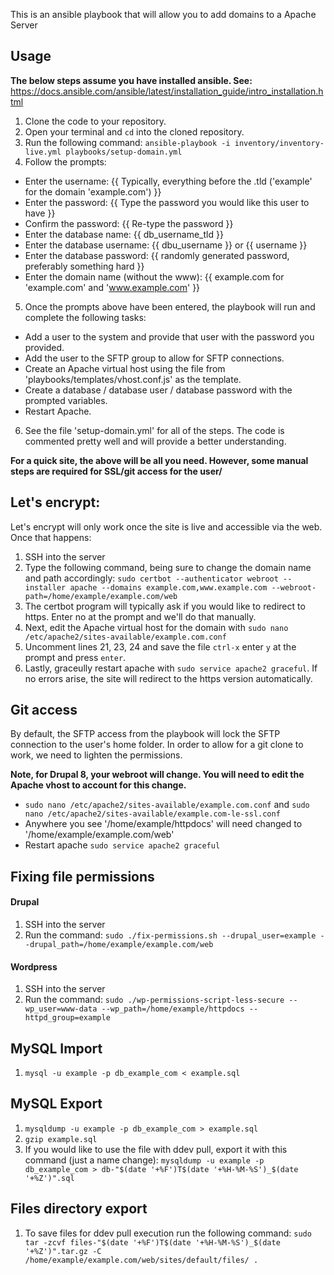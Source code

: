 This is an ansible playbook that will allow you to add domains to a Apache Server

## Usage

**The below steps assume you have installed ansible. See:**
https://docs.ansible.com/ansible/latest/installation_guide/intro_installation.html

1. Clone the code to your repository.
2. Open your terminal and `cd` into the cloned repository.
3. Run the following command:
`ansible-playbook -i inventory/inventory-live.yml playbooks/setup-domain.yml`
4. Follow the prompts:
  - Enter the username: {{ Typically, everything before the .tld ('example' for the domain 'example.com') }}
  - Enter the password: {{ Type the password you would like this user to have }}
  - Confirm the password: {{ Re-type the password }}
  - Enter the database name: {{ db_username_tld }}
  - Enter the database username: {{ dbu_username }} or {{ username }}
  - Enter the database password: {{ randomly generated password, preferably something hard }}
  - Enter the domain name (without the www): {{ example.com for 'example.com' and 'www.example.com' }}
5. Once the prompts above have been entered, the playbook will run and complete the following tasks:
  - Add a user to the system and provide that user with the password you provided.
  - Add the user to the SFTP group to allow for SFTP connections.
  - Create an Apache virtual host using the file from 'playbooks/templates/vhost.conf.js' as the template.
  - Create a database / database user / database password with the prompted variables.
  - Restart Apache.
6. See the file 'setup-domain.yml' for all of the steps. The code is commented pretty well and will provide a better understanding.

**For a quick site, the above will be all you need. However, some manual steps are required for SSL/git access for the user/**

## Let's encrypt:
Let's encrypt will only work once the site is live and accessible via the web. Once that happens:
1. SSH into the server
2. Type the following command, being sure to change the domain name and path accordingly:
`sudo certbot --authenticator webroot --installer apache --domains example.com,www.example.com --webroot-path=/home/example/example.com/web`
3. The certbot program will typically ask if you would like to redirect to https. Enter no at the prompt and we'll do that manually.
4. Next, edit the Apache virtual host for the domain with `sudo nano /etc/apache2/sites-available/example.com.conf`
5. Uncomment lines 21, 23, 24 and save the file `ctrl-x` enter `y` at the prompt and press `enter`.
6. Lastly, graceully restart apache with `sudo service apache2 graceful`. If no errors arise, the site will redirect to the https version automatically.

## Git access
By default, the SFTP access from the playbook will lock the SFTP connection to the user's home folder. In order to allow for a git clone to work, we need to lighten the permissions.

**Note, for Drupal 8, your webroot will change. You will need to edit the Apache vhost to account for this change.**
- `sudo nano /etc/apache2/sites-available/example.com.conf` and `sudo nano /etc/apache2/sites-available/example.com-le-ssl.conf`
- Anywhere you see '/home/example/httpdocs' will need changed to '/home/example/example.com/web'
- Restart apache `sudo service apache2 graceful`

## Fixing file permissions

#### Drupal
1. SSH into the server
2. Run the command: `sudo ./fix-permissions.sh --drupal_user=example --drupal_path=/home/example/example.com/web`

#### Wordpress
1. SSH into the server
2. Run the command: `sudo ./wp-permissions-script-less-secure --wp_user=www-data --wp_path=/home/example/httpdocs --httpd_group=example`

## MySQL Import
1. `mysql -u example -p db_example_com < example.sql`

## MySQL Export
1. `mysqldump -u example -p db_example_com > example.sql`
2. `gzip example.sql`
3. If you would like to use the file with ddev pull, export it with this command (just a name change):
`mysqldump -u example -p db_example_com > db-"$(date '+%F')T$(date '+%H-%M-%S')_$(date '+%Z')".sql`

## Files directory export
1. To save files for ddev pull execution run the following command:
`sudo tar -zcvf files-"$(date '+%F')T$(date '+%H-%M-%S')_$(date '+%Z')".tar.gz -C /home/example/example.com/web/sites/default/files/ .`
